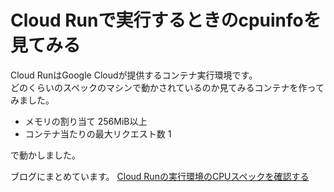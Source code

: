 # Cloud Runで実行するときのcpuinfoを見てみる
Cloud RunはGoogle Cloudが提供するコンテナ実行環境です。  
どのくらいのスペックのマシンで動かされているのか見てみるコンテナを作ってみました。

* メモリの割り当て 256MiB以上
* コンテナ当たりの最大リクエスト数 1

で動かしました。


ブログにまとめています。 [Cloud Runの実行環境のCPUスペックを確認する](https://tech.blog.home.group.jp/1346)
